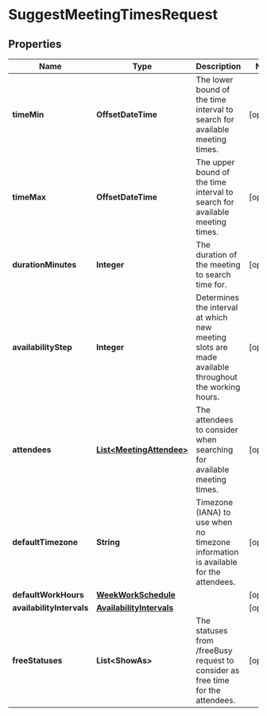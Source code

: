 

# SuggestMeetingTimesRequest


## Properties

| Name | Type | Description | Notes |
|------------ | ------------- | ------------- | -------------|
|**timeMin** | **OffsetDateTime** | The lower bound of the time interval to search for available meeting times. |  [optional] |
|**timeMax** | **OffsetDateTime** | The upper bound of the time interval to search for available meeting times. |  [optional] |
|**durationMinutes** | **Integer** | The duration of the meeting to search time for. |  [optional] |
|**availabilityStep** | **Integer** | Determines the interval at which new meeting slots are made available throughout the working hours. |  [optional] |
|**attendees** | [**List&lt;MeetingAttendee&gt;**](MeetingAttendee.md) | The attendees to consider when searching for available meeting times. |  [optional] |
|**defaultTimezone** | **String** | Timezone (IANA) to use when no timezone information is available for the attendees. |  [optional] |
|**defaultWorkHours** | [**WeekWorkSchedule**](WeekWorkSchedule.md) |  |  [optional] |
|**availabilityIntervals** | [**AvailabilityIntervals**](AvailabilityIntervals.md) |  |  [optional] |
|**freeStatuses** | **List&lt;ShowAs&gt;** | The statuses from /freeBusy request to consider as free time for the attendees. |  [optional] |



